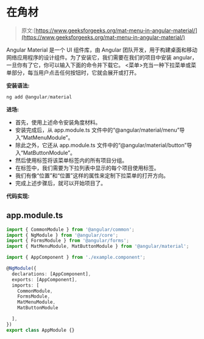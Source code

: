 # <mat-menu>在</mat-menu>角材

> 原文:[https://www.geeksforgeeks.org/mat-menu-in-angular-material/](https://www.geeksforgeeks.org/mat-menu-in-angular-material/)

Angular Material 是一个 UI 组件库，由 Angular 团队开发，用于构建桌面和移动网络应用程序的设计组件。为了安装它，我们需要在我们的项目中安装 angular，一旦你有了它，你可以输入下面的命令并下载它。
<菜单>充当一种下拉菜单或菜单部分，每当用户点击任何按钮时，它就会展开或打开。

**安装语法:**

```ts
ng add @angular/material
```

**进场:**

*   首先，使用上述命令安装角度材料。
*   安装完成后，从 app.module.ts 文件中的“@angular/material/menu”导入“MatMenuModule”。
*   除此之外，它还从 app.module.ts 文件中的“@angular/material/button”导入“MatButtonModule”。
*   然后使用<mat-menu>标签将该菜单标签内的所有项目分组。</mat-menu>
*   在<mat-menu>标签中，我们需要为下拉列表中显示的每个项目使用<mat-menu-item>标签。</mat-menu-item></mat-menu>
*   我们有像“位置”和“位置”这样的属性来定制下拉菜单的打开方向。
*   完成上述步骤后，就可以开始项目了。

**代码实现:**

## app.module.ts

```ts
import { CommonModule } from '@angular/common'; 
import { NgModule } from '@angular/core'; 
import { FormsModule } from '@angular/forms'; 
import { MatMenuModule, MatButtonModule } from '@angular/material'; 

import { AppComponent } from './example.component'; 

@NgModule({ 
  declarations: [AppComponent], 
  exports: [AppComponent], 
  imports: [ 
    CommonModule, 
    FormsModule, 
    MatMenuModule,
    MatButtonModule

  ], 
}) 
export class AppModule {}
```
